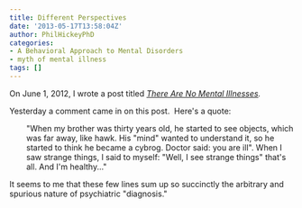 ```yaml
---
title: Different Perspectives
date: '2013-05-17T13:58:04Z'
author: PhilHickeyPhD
categories:
- A Behavioral Approach to Mental Disorders
- myth of mental illness
tags: []
---
```


On June 1, 2012, I wrote a post titled <i><a href="https://www.behaviorismandmentalhealth.com/2012/06/01/there-are-no-mental-illnesses/">There Are No Mental Illnesses</a>.</i>

Yesterday a comment came in on this post.  Here's a quote:
<p style="padding-left: 30px;">"When my brother was thirty years old, he started to see objects, which was far away, like hawk. His "mind" wanted to understand it, so he started to think he became a cybrog. Doctor said: you are ill". When I saw strange things, I said to myself: "Well, I see strange things" that's all. And I'm healthy..."</p>
It seems to me that these few lines sum up so succinctly the arbitrary and spurious nature of psychiatric "diagnosis."